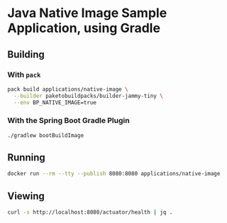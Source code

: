 # Java Native Image Sample Application, using Gradle

## Building

### With `pack`

```bash
pack build applications/native-image \
  --builder paketobuildpacks/builder-jammy-tiny \
  --env BP_NATIVE_IMAGE=true
```

### With the Spring Boot Gradle Plugin

```bash
./gradlew bootBuildImage
```

## Running

```bash
docker run --rm --tty --publish 8080:8080 applications/native-image
```

## Viewing

```bash
curl -s http://localhost:8080/actuator/health | jq .
```
